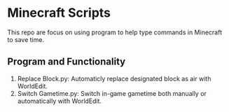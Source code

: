 # Minecraft Scripts
This repo are focus on using program to help type commands in Minecraft to save time.

## Program and Functionality
1. Replace Block.py: Automaticly replace designated block as air with WorldEdit.
2. Switch Gametime.py: Switch in-game gametime both manually or automatically with WorldEdit.